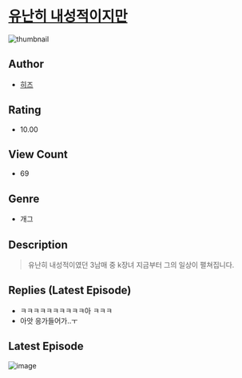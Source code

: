 # [유난히 내성적이지만](https://comic.naver.com/challenge/list?titleId=810875)
![thumbnail](https://image-comic.pstatic.net/user_contents_data/challenge_comic/2023/05/24/309061/upload_3977295539140114227_480x623.jpeg)

## Author
- [히즈](https://comic.naver.com/artistTitle?id=309061)

## Rating
- 10.00

## View Count
- 69

## Genre
- 개그

## Description
> 유난히 내성적이였던 3남매 중 k장녀 지금부터 그의 일상이 펼쳐집니다.

## Replies (Latest Episode)
- ㅋㅋㅋㅋㅋㅋㅋㅋㅋㅋ아 ㅋㅋㅋ
- 아앗 응가들어가..ㅜ

## Latest Episode
![image](https://image-comic.pstatic.net/user_contents_data/challenge_comic/2023/05/25/309061/upload_7162188379595432801.jpeg)

